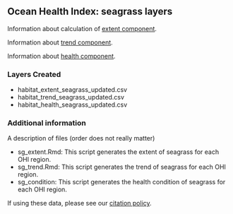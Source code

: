 ## Ocean Health Index: seagrass layers

Information about calculation of [extent component](http://ohi-science.github.io/ohiprep_v2021/globalprep/hab_seagrass/v2021/sg_extent.html).

Information about [trend component](http://ohi-science.github.io/ohiprep_v2021/globalprep/hab_seagrass/v2021/sg_trend.html).

Information about [health component](https://github.com/OHI-Science/ohiprep/tree/master/globalprep/hab_seagrass/v2021/sg_condition.html).

### Layers Created

* habitat_extent_seagrass_updated.csv
* habitat_trend_seagrass_updated.csv
* habitat_health_seagrass_updated.csv

### Additional information
A description of files (order does not really matter)

 - sg_extent.Rmd: This script generates the extent of seagrass for each OHI region.
 - sg_trend.Rmd: This script generates the trend of seagrass for each OHI region.
 - sg_condition: This script generates the health condition of seagrass for each OHI region. 



If using these data, please see our [citation policy](http://ohi-science.org/citation-policy/).



  
